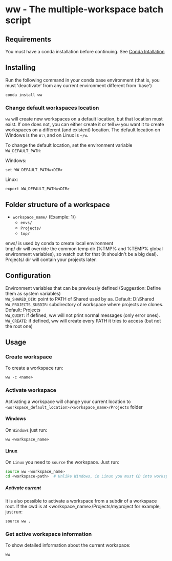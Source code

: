 # ww - The multiple-workspace batch script

## Requirements

You must have a conda installation before continuing.
See [Conda Intallation](https://conda.io/projects/conda/en/latest/user-guide/install/index.html) 


## Installing

Run the following command in your conda base environment (that is, you must 'deactivate' from any current environment different from 'base')

```
conda install ww
```

### Change default workspaces location

`ww` will create new workspaces on a default location, but that location must exist. If one does not, you can either create it or tell `ww` you want it to create workspaces on a different (and existent) location. The default location on Windows is the `W:\` and on Linux is `~/w`.

To change the default location, set the environment variable `WW_DEFAULT_PATH`:

Windows:

    set WW_DEFAULT_PATH=<DIR>

Linux:

    export WW_DEFAULT_PATH=<DIR>


## Folder structure of a workspace

- ```workspace_name/``` (Example: 1/)
    - ```envs/```
    - ```Projects/```
    - ```tmp/```

envs/ is used by conda to create local environment  
tmp/ dir will override the common temp dir (%TMP% and %TEMP% global environment variables), so watch out for that (It shouldn't be a big deal).  
Projects/ dir will contain your projects later.


## Configuration

Environment variables that can be previously defined (Suggestion: Define them as system variables)  
```WW_SHARED_DIR```:      point to PATH of Shared used by aa. Default: D:\Shared  
```WW_PROJECTS_SUBDIR```: subdirectory of workspace where projects are clones. Default: Projects  
```WW_QUIET```:           if defined, ww will not print normal messages (only error ones).  
```WW_CREATE```:          if defined, ww will create every PATH it tries to access (but not the root one)


## Usage

### Create workspace

To create a workspace run:

```
ww -c <name>
```

### Activate workspace

Activating a workspace will change your current location to `<workspace_default_location>/<workspace_name>/Projects` folder

#### Windows
On `Windows` just run:

```
ww <workspace_name>
```

#### Linux

On `Linux` you need to `source` the workspace. Just run:

```bash
source ww <workspace_name>
cd <workspace-path>  # Unlike Windows, in Linux you must CD into workspace manually.
```

##### Activate current

It is also possible to activate a workspace from a subdir of a workspace root. If the cwd is at <workspace_name>/Projects/myproject for example, just run:

```
source ww .
```

### Get active workspace information 

To show detailed information about the current workspace:

```
ww
```
